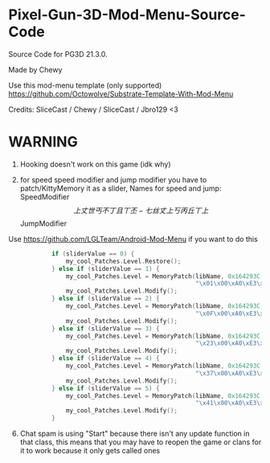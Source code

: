 # Pixel-Gun-3D-Mod-Menu-Source-Code

Source Code for PG3D 21.3.0.

Made by Chewy

Use this mod-menu template (only supported) https://github.com/Octowolve/Substrate-Template-With-Mod-Menu

Credits: SliceCast / Chewy / SliceCast / Jbro129 <3


# WARNING

1. Hooking doesn't work on this game (idk why)

2. for speed speed modifier and jump modifier you have to patch/KittyMemory it as a slider, Names for speed and jump: SpeedModifier$$上丈世丐不丁且丅丕 - 七丝丈上丂丙丘丅上$$JumpModifier

Use https://github.com/LGLTeam/Android-Mod-Menu if you want to do this

```cpp
            if (sliderValue == 0) {
                my_cool_Patches.Level.Restore();
            } else if (sliderValue == 1) {
                my_cool_Patches.Level = MemoryPatch(libName, 0x164293C,
                                                    "\x01\x00\xA0\xE3\x1E\xFF\x2F\xE1", 8);
                my_cool_Patches.Level.Modify();
            } else if (sliderValue == 2) {
                my_cool_Patches.Level = MemoryPatch(libName, 0x164293C,
                                                    "\x0F\x00\xA0\xE3\x1E\xFF\x2F\xE1", 8);
                my_cool_Patches.Level.Modify();
            } else if (sliderValue == 3) {
                my_cool_Patches.Level = MemoryPatch(libName, 0x164293C,
                                                    "\x23\x00\xA0\xE3\x1E\xFF\x2F\xE1", 8);
                my_cool_Patches.Level.Modify();
            } else if (sliderValue == 4) {
                my_cool_Patches.Level = MemoryPatch(libName, 0x164293C,
                                                    "\x37\x00\xA0\xE3\x1E\xFF\x2F\xE1", 8);
                my_cool_Patches.Level.Modify();
            } else if (sliderValue == 5) {
                my_cool_Patches.Level = MemoryPatch(libName, 0x164293C,
                                                    "\x41\x00\xA0\xE3\x1E\xFF\x2F\xE1", 8);
                my_cool_Patches.Level.Modify();
            }
```

6. Chat spam is using "Start" because there isn't any update function in that class, this means that you may have to reopen the game or clans for it to work because it only gets called ones
